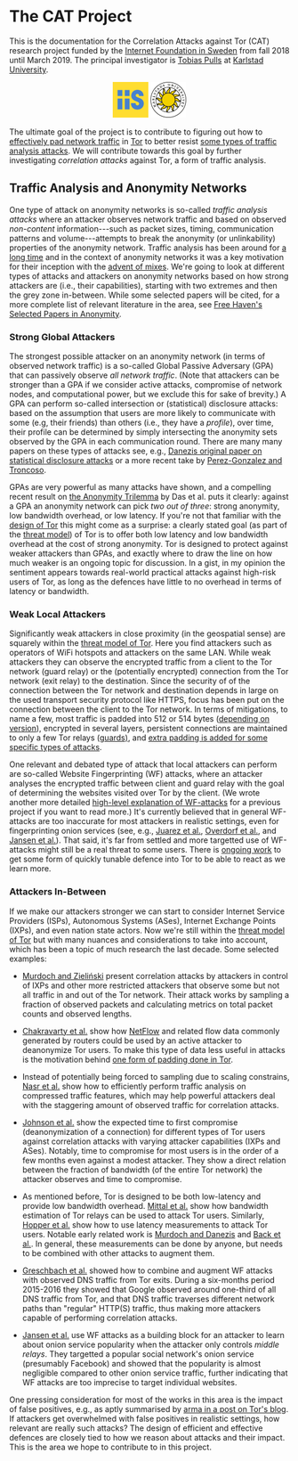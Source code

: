 # The CAT Project
This is the documentation for the Correlation Attacks against Tor (CAT) research project funded by the [Internet Foundation in Sweden](https://www.iis.se/english/about-iis/) from fall 2018 until March 2019. The principal investigator is [Tobias Pulls](https://www.kau.se/en/researchers/tobias-pulls) at [Karlstad University](https://www.kau.se/en/cs).

<p align="center">
  <a href="https://www.iis.se/english/about-iis/"><img src="img/iis.png" width="64"></a>
  <a href="https://www.kau.se/en/cs"><img src="img/kau.png" width="64"></a>
</p>

The ultimate goal of the project is to contribute to figuring out how to [effectively pad network traffic](https://arxiv.org/pdf/1512.00524.pdf) in [Tor](https://www.torproject.org/) to better resist [some types of traffic analysis attacks](https://blog.torproject.org/tors-open-research-topics-2018-edition).
We will contribute towards this goal by further investigating _correlation attacks_ against Tor, a form of traffic analysis.

## Traffic Analysis and Anonymity Networks
One type of attack on anonymity networks is so-called _traffic analysis attacks_ where an attacker observes network traffic and based on observed _non-content_ information---such as packet sizes, timing, communication patterns and volume---attempts to break the anonymity (or unlinkability) properties of the anonymity network.
Traffic analysis has been around for [a long time](https://en.wikipedia.org/wiki/Signals_intelligence) and in the context of anonymity networks it was a key motivation for their inception with the [advent of mixes](https://dl.acm.org/citation.cfm?id=358563).
We're going to look at different types of attacks and attackers on anonymity networks based on how strong attackers are (i.e., their capabilities), starting with two extremes and then the grey zone in-between. While some selected papers will be cited, for a more complete list of relevant literature in the area, see [Free Haven's Selected Papers in Anonymity](https://www.freehaven.net/anonbib/).

### Strong Global Attackers
The strongest possible attacker on an anonymity network (in terms of observed network traffic) is a so-called Global Passive Adversary (GPA) that can passively observe _all network traffic_.
(Note that attackers can be stronger than a GPA if we consider active attacks, compromise of network nodes, and computational power, but we exclude this for sake of brevity.)
A GPA can perform so-called intersection or (statistical) disclosure attacks: based on the assumption that users are more likely to communicate with some (e.g, their friends) than others (i.e., they have a _profile_), over time, their profile can be determined by simply intersecting the anonymity sets observed by the GPA in each communication round.
There are many many papers on these types of attacks see, e.g., [Danezis original paper on statistical disclosure attacks](https://www.freehaven.net/anonbib/cache/statistical-disclosure.pdf) or a more recent take by [Perez-Gonzalez and Troncoso](https://www.freehaven.net/anonbib/cache/leastsquares-pets12.pdf).

GPAs are very powerful as many attacks have shown, and a compelling recent result on [the Anonymity Trilemma](https://eprint.iacr.org/2017/954.pdf) by Das et al. puts it clearly: against a GPA an anonymity network can pick _two out of three_: strong anonymity, low bandwidth overhead, or low latency. If you're not that familiar with the [design of Tor](https://svn.torproject.org/svn/projects/design-paper/tor-design.html) this might come as a surprise: a clearly stated goal (as part of the [threat model](https://svn.torproject.org/svn/projects/design-paper/tor-design.html#subsec:threat-model)) of Tor is to offer both low latency and low bandwidth overhead at the cost of strong anonymity. Tor is designed to protect against weaker attackers than GPAs, and exactly where to draw the line on how much weaker is an ongoing topic for discussion. In a gist, in my opinion the sentiment appears towards real-world practical attacks against high-risk users of Tor, as long as the defences have little to no overhead in terms of latency or bandwidth.

### Weak Local Attackers
Significantly weak attackers in close proximity (in the geospatial sense) are squarely within the [threat model of Tor](https://svn.torproject.org/svn/projects/design-paper/tor-design.html#subsec:threat-model). Here you find attackers such as operators of WiFi hotspots and attackers on the same LAN. While weak attackers they can observe the encrypted traffic from a client to the Tor network (guard relay) or the (potentially encrypted) connection from the Tor network (exit relay) to the destination. Since the security of of the connection between the Tor network and destination depends in large on the used transport security protocol like HTTPS, focus has been put on the connection between the client to the Tor network. In terms of mitigations, to name a few, most traffic is padded into 512 or 514 bytes ([depending on version](https://gitweb.torproject.org/torspec.git/tree/tor-spec.txt)), encrypted in several layers, persistent connections are maintained to only a few Tor relays ([guards)](https://gitweb.torproject.org/torspec.git/tree/guard-spec.txt), and [extra padding is added for some specific types of attacks](https://gitweb.torproject.org/torspec.git/tree/padding-spec.txt).

One relevant and debated type of attack that local attackers can perform are so-called Website Fingerprinting (WF) attacks, where an attacker analyses the encrypted traffic between client and guard relay with the goal of determining the websites visited over Tor by the client. (We wrote another more detailed [high-level explanation of WF-attacks](https://www.cs.kau.se/pulls/hot/setting/) for a previous project if you want to read more.) It's currently believed that in general WF-attacks are too inaccurate for most attackers in realistic settings, even for fingerprinting onion services (see, e.g., [Juarez et al.](https://nymity.ch/tor-dns/pdf/Juarez2014a.pdf), [Overdorf et al.](https://arxiv.org/pdf/1708.08475.pdf), and [Jansen et al.](http://wp.internetsociety.org/ndss/wp-content/uploads/sites/25/2018/02/ndss2018_10-2_Jansen_paper.pdf)). That said, it's far from settled and more targetted use of WF-attacks might still be a real threat to some users. There is [ongoing work](https://gitweb.torproject.org/torspec.git/tree/proposals/254-padding-negotiation.txt) to get some form of quickly tunable defence into Tor to be able to react as we learn more.

### Attackers In-Between
If we make our attackers stronger we can start to consider Internet Service Providers (ISPs), Autonomous Systems (ASes), Internet Exchange Points (IXPs), and even nation state actors. Now we're still within the [threat model of Tor](https://svn.torproject.org/svn/projects/design-paper/tor-design.html#subsec:threat-model) but with many nuances and considerations to take into account, which has been a topic of much research the last decade. Some selected examples:

- [Murdoch and Zieliński](https://www.freehaven.net/anonbib/cache/murdoch-pet2007.pdf) present correlation attacks by attackers in control of IXPs and other more restricted attackers that observe some but not all traffic in and out of the Tor network. Their attack works by sampling a fraction of observed packets and calculating metrics on total packet counts and observed lengths.

- [Chakravarty et al.](https://www.freehaven.net/anonbib/cache/nfattackpam14.pdf) show how [NetFlow](https://en.wikipedia.org/wiki/NetFlow) and related flow data commonly generated by routers could be used by an active attacker to deanonymize Tor users. To make this type of data less useful in attacks is the motivation behind [one form of padding done in Tor](https://gitweb.torproject.org/torspec.git/tree/padding-spec.txt).

- Instead of potentially being forced to sampling due to scaling constrains, [Nasr et al.](https://www.freehaven.net/anonbib/cache/compressive-ccs2017.pdf) show how to efficiently perform traffic analysis on compressed traffic features, which may help powerful attackers deal with the staggering amount of observed traffic for correlation attacks.

- [Johnson et al.](https://www.freehaven.net/anonbib/cache/ccs2013-usersrouted.pdf) show the expected time to first compromise (deanonymization of a connection) for different types of Tor users against correlation attacks with varying attacker capabilities (IXPs and ASes). Notably, time to compromise for most users is in the order of a few months even against a modest attacker. They show a direct relation between the fraction of bandwidth (of the entire Tor network) the attacker observes and time to compromise.

- As mentioned before, Tor is designed to be both low-latency and provide low bandwidth overhead. [Mittal et al.](https://www.freehaven.net/anonbib/cache/ccs2011-stealthy.pdf) show how bandwidth estimation of Tor relays can be used to attack Tor users. Similarly, [Hopper et al.](https://www.freehaven.net/anonbib/cache/tissec-latency-leak.pdf) show how to use latency measurements to attack Tor users. Notable early related work is [Murdoch and Danezis](https://www.freehaven.net/anonbib/cache/torta05.pdf) and [Back et al.](https://www.freehaven.net/anonbib/cache/back01.pdf). In general, these measurements can be done by anyone, but needs to be combined with other attacks to augment them.

- [Greschbach et al.](https://www.freehaven.net/anonbib/cache/dnstor-ndss2017.pdf) showed how to combine and augment WF attacks with observed DNS traffic from Tor exits. During a six-months period 2015-2016 they showed that Google observed around one-third of all DNS traffic from Tor, and that DNS traffic traverses different network paths than "regular" HTTP(S) traffic, thus making more attackers capable of performing correlation attacks.

- [Jansen et al.](http://www.robgjansen.com/publications/insidejob-ndss2018.pdf) use WF attacks as a building block for an attacker to learn about onion service popularity when the attacker only controls _middle relays_. They targetted a popular social network's onion service (presumably Facebook) and showed that the popularity is almost negligible compared to other onion service traffic, further indicating that WF attacks are too imprecise to target individual websites.

One pressing consideration for most of the works in this area is the impact of false positives, e.g., as aptly summarised by [arma in a post on Tor's blog](https://blog.torproject.org/traffic-correlation-using-netflows). If attackers get overwhelmed with false positives in realistic settings, how relevant are really such attacks?
The design of efficient and effective defences are closely tied to how we reason about attacks and their impact. This is the area we hope to contribute to in this project.
